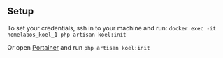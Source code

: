 ## Setup

To set your credentials, ssh in to your machine and run: `docker exec -it homelabos_koel_1 php artisan koel:init`

Or open [Portainer](portainer.md) and run `php artisan koel:init`

